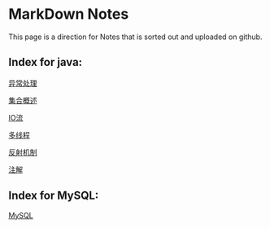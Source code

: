 # MarkDown Notes
This page is a direction for Notes that is sorted out and uploaded on github.

## Index for java:

[异常处理](https://github.com/zht1702/MyNotes/blob/main/Java/Notes/%E5%BC%82%E5%B8%B8%E5%A4%84%E7%90%86.md)

[集合概述](https://github.com/zht1702/MyNotes/blob/main/Java/Notes/%E9%9B%86%E5%90%88%E6%A6%82%E8%BF%B0.md)

[IO流](https://github.com/zht1702/MyNotes/blob/main/Java/Notes/IO%E6%B5%81.md)

[多线程](https://github.com/zht1702/MyNotes/blob/main/Java/Notes/%E5%A4%9A%E7%BA%BF%E7%A8%8B.md)

[反射机制](https://github.com/zht1702/MyNotes/blob/main/Java/Notes/%E5%8F%8D%E5%B0%84%E6%9C%BA%E5%88%B6.md)

[注解](https://github.com/zht1702/MyNotes/blob/main/Java/Notes/%E6%B3%A8%E8%A7%A3.md)

## Index for MySQL:

[MySQL](https://github.com/zht1702/MyNotes/blob/main/MySQL/%E6%95%B0%E6%8D%AE%E5%BA%93(%E6%95%B0%E6%8D%AE%E5%BA%93%E7%AE%A1%E7%90%86%E7%B3%BB%E7%BB%9F).md)
